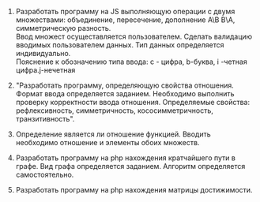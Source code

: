 1) Разработать программу на JS выполняющую операции с двумя множествами: объединение, пересечение, дополнение A\B B\A, симметрическую разность.  
Ввод множест осущеставляется пользователем. Сделать валидацию вводимых пользователем данных. Тип данных определяется индивидуально.  
Пояснение к обозначению типа ввода: с - цифра, b-буква, i -четная цифра.j-нечетная

2) "Разработать программу, определяющую свойства отношения. Формат ввода определяется заданием. Необходимо выполнить проверку корректности ввода отношения. 
Определяемые свойства: рефлексивность, симметричность, кососимметричность, транзитивность".

3) Определение является ли отношение функцией. Вводить необходимо отношение и элементы обоих множеств.

4) Разработать программу на php нахождения кратчайшего пути в графе. Вид графа определяется заданием. Алгоритм определяется самостоятельно.

5) Разработать программу на php  нахождения матрицы достижимости. 
